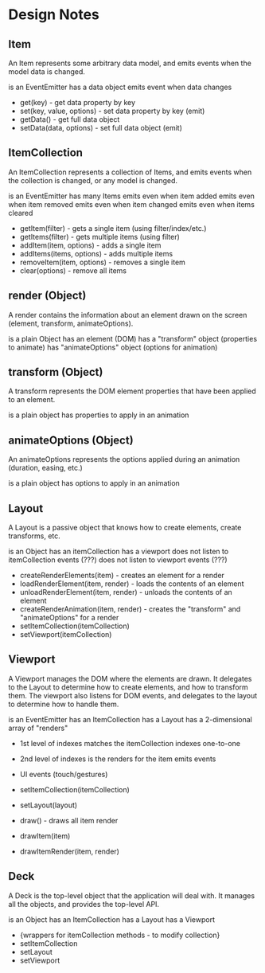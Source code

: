 # Design Notes

## Item

An Item represents some arbitrary data model, and emits events when the
model data is changed.

is an EventEmitter
has a data object
emits event when data changes

- get(key) - get data property by key
- set(key, value, options) - set data property by key (emit)
- getData() - get full data object
- setData(data, options) - set full data object (emit)

## ItemCollection

An ItemCollection represents a collection of Items, and emits events
when the collection is changed, or any model is changed.

is an EventEmitter
has many Items
emits even when item added
emits even when item removed
emits even when item changed
emits even when items cleared

- getItem(filter) - gets a single item (using filter/index/etc.)
- getItems(filter) - gets multiple items (using filter)
- addItem(item, options) - adds a single item
- addItems(items, options) - adds multiple items
- removeItem(item, options) - removes a single item
- clear(options) - remove all items

## render (Object)

A render contains the information about an element drawn on the screen
(element, transform, animateOptions).

is a plain Object
has an element (DOM)
has a "transform" object (properties to animate)
has "animateOptions" object (options for animation)

## transform (Object)

A transform represents the DOM element properties that have been applied to an
element.

is a plain object
has properties to apply in an animation

## animateOptions (Object)

An animateOptions represents the options applied during an animation
(duration, easing, etc.)

is a plain object
has options to apply in an animation

## Layout

A Layout is a passive object that knows how to create elements, create
transforms, etc.

is an Object
has an itemCollection
has a viewport
does not listen to itemCollection events (???)
does not listen to viewport events (???)

- createRenderElements(item) - creates an element for a render
- loadRenderElement(item, render) - loads the contents of an element
- unloadRenderElement(item, render)  - unloads the contents of an element
- createRenderAnimation(item, render) - creates the "transform" and
  "animateOptions" for a render
- setItemCollection(itemCollection)
- setViewport(itemCollection)

## Viewport

A Viewport manages the DOM where the elements are drawn.  It delegates
to the Layout to determine how to create elements, and how to transform
them.  The viewport also listens for DOM events, and delegates to the
layout to determine how to handle them.

is an EventEmitter
has an ItemCollection
has a Layout
has a 2-dimensional array of "renders"
  - 1st level of indexes matches the itemCollection indexes one-to-one
  - 2nd level of indexes is the renders for the item
emits events
  - UI events (touch/gestures)

- setItemCollection(itemCollection)
- setLayout(layout)
- draw() - draws all item render
- drawItem(item)
- drawItemRender(item, render)

## Deck

A Deck is the top-level object that the application will deal with.  It
manages all the objects, and provides the top-level API.

is an Object
has an ItemCollection
has a Layout
has a Viewport

- {wrappers for itemCollection methods - to modify collection}
- setItemCollection
- setLayout
- setViewport

